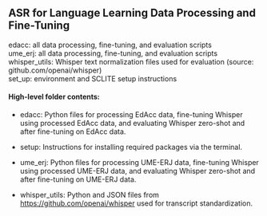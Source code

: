 ## ASR for Language Learning Data Processing and Fine-Tuning  

edacc: all data processing, fine-tuning, and evaluation scripts  
ume_erj: all data processing, fine-tuning, and evaluation scripts  
whisper_utils: Whisper text normalization files used for evaluation (source: github.com/openai/whisper)  
set_up: environment and SCLITE setup instructions 


#### High-level folder contents:

- edacc: Python files for processing EdAcc data, fine-tuning Whisper using processed EdAcc data, and evaluating Whisper zero-shot and after fine-tuning on EdAcc data.   

- setup: Instructions for installing required packages via the terminal.  

- ume_erj: Python files for processing UME-ERJ data, fine-tuning Whisper using processed UME-ERJ data, and evaluating Whisper zero-shot and after fine-tuning on UME-ERJ data.   

- whisper_utils: Python and JSON files from https://github.com/openai/whisper used for transcript standardization.  
